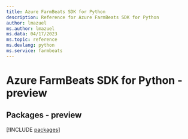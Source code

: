 ```yaml
---
title: Azure FarmBeats SDK for Python
description: Reference for Azure FarmBeats SDK for Python
author: lmazuel
ms.author: lmazuel
ms.data: 04/17/2023
ms.topic: reference
ms.devlang: python
ms.service: farmbeats
---
```

# Azure FarmBeats SDK for Python - preview
## Packages - preview
[!INCLUDE [packages](farmbeats-index.md)]